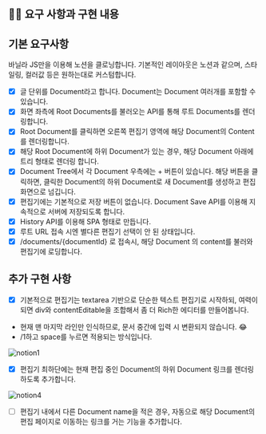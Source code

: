 ## 👩‍💻 요구 사항과 구현 내용 <!-- 기능을 Commit 별로 잘개 쪼개고, Commit 별로 설명해주세요 -->
## 기본 요구사항
바닐라 JS만을 이용해 노션을 클로닝합니다.
기본적인 레이아웃은 노션과 같으며, 스타일링, 컬러값 등은 원하는대로 커스텀합니다.

- [x] 글 단위를 Document라고 합니다. Document는 Document 여러개를 포함할 수 있습니다.
- [x] 화면 좌측에 Root Documents를 불러오는 API를 통해 루트 Documents를 렌더링합니다.
- [x]  Root Document를 클릭하면 오른쪽 편집기 영역에 해당 Document의 Content를 렌더링합니다.
- [x] 해당 Root Document에 하위 Document가 있는 경우, 해당 Document 아래에 트리 형태로 렌더링 합니다.
- [x] Document Tree에서 각 Document 우측에는 + 버튼이 있습니다. 해당 버튼을 클릭하면, 클릭한 Document의 하위 Document로 새 Document를 생성하고 편집화면으로 넘깁니다.
- [x]  편집기에는 기본적으로 저장 버튼이 없습니다. Document Save API를 이용해 지속적으로 서버에 저장되도록 합니다.
- [x]  History API를 이용해 SPA 형태로 만듭니다.
- [x]  루트 URL 접속 시엔 별다른 편집기 선택이 안 된 상태입니다.
- [x]  /documents/{documentId} 로 접속시, 해당 Document 의 content를 불러와 편집기에 로딩합니다.

## 추가 구현 사항

- [x]  기본적으로 편집기는 textarea 기반으로 단순한 텍스트 편집기로 시작하되, 여력이 되면 div와 contentEditable을 조합해서 좀 더 Rich한 에디터를 만들어봅니다.  
- 현재 맨 마지막 라인만 인식하므로, 문서 중간에 입력 시 변환되지 않습니다. 😂
- /1하고 space를 누르면 적용되는 방식입니다.

![notion1](https://user-images.githubusercontent.com/80511900/132088263-19a869ab-4f79-46f0-8846-9c2f423244ae.gif)



- [x]  편집기 최하단에는 현재 편집 중인 Document의 하위 Document 링크를 렌더링하도록 추가합니다.

![notion4](https://user-images.githubusercontent.com/80511900/132135510-5b97d86f-37ca-4706-b093-058e34f86295.gif)

- [ ]  편집기 내에서 다른 Document name을 적은 경우, 자동으로 해당 Document의 편집 페이지로 이동하는 링크를 거는 기능을 추가합니다.
